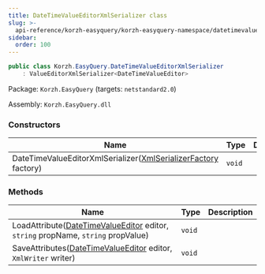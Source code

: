 ```yaml
---
title: DateTimeValueEditorXmlSerializer class
slug: >-
  api-reference/korzh-easyquery/korzh-easyquery-namespace/datetimevalueeditorxmlserializer-class
sidebar:
  order: 100
---
```


```csharp
public class Korzh.EasyQuery.DateTimeValueEditorXmlSerializer
    : ValueEditorXmlSerializer<DateTimeValueEditor>

```
Package: `Korzh.EasyQuery` (targets: `netstandard2.0`)

Assembly: `Korzh.EasyQuery.dll`

### Constructors

| Name | Type | Description | 
| --- | --- | --- | 
| DateTimeValueEditorXmlSerializer([XmlSerializerFactory](/easyquery/docs/api-reference/korzh-easyquery/korzh-easyquery-namespace/xmlserializerfactory-class) factory) | `void` |  | 


### Methods

| Name | Type | Description | 
| --- | --- | --- | 
| LoadAttribute([DateTimeValueEditor](/easyquery/docs/api-reference/easydata-core/easydata-namespace/datetimevalueeditor-class) editor, `string` propName, `string` propValue) | `void` |  | 
| SaveAttributes([DateTimeValueEditor](/easyquery/docs/api-reference/easydata-core/easydata-namespace/datetimevalueeditor-class) editor, `XmlWriter` writer) | `void` |  |
